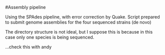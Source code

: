 #Assembly pipeline

Using the SPAdes pipeline, with error correction by Quake. 
Script prepared to submit genome assemblies for the four sequenced strains (de novo)

The directory structure is not ideal, but I suppose this is because in this case only one species is being sequenced. 

...check this with andy

